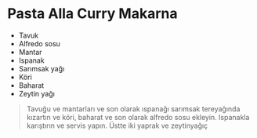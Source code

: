 # Pasta Alla Curry Makarna
- Tavuk
- Alfredo sosu
- Mantar
- Ispanak
- Sarımsak yağı
- Köri
- Baharat
- Zeytin yağı

>Tavuğu ve mantarları ve son olarak ıspanağı sarımsak tereyağında kızartın ve köri, baharat ve son olarak alfredo sosu ekleyin. 
Ispanakla karıştırın ve servis yapın. 
Üstte iki yaprak ve zeytinyağıç
